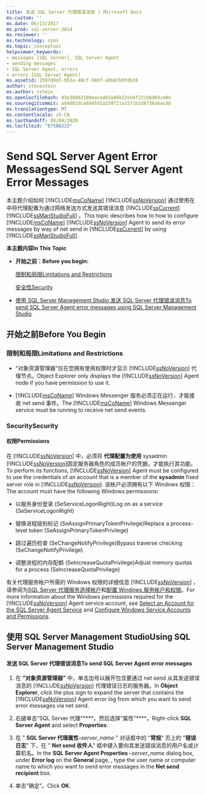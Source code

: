 ```yaml
---
title: 发送 SQL Server 代理错误消息 | Microsoft Docs
ms.custom: ''
ms.date: 06/13/2017
ms.prod: sql-server-2014
ms.reviewer: ''
ms.technology: ssms
ms.topic: conceptual
helpviewer_keywords:
- messages [SQL Server], SQL Server Agent
- sending messages
- SQL Server Agent, errors
- errors [SQL Server Agent]
ms.assetid: 2597d0d7-951a-48cf-989f-abb67b9fdb36
author: stevestein
ms.author: sstein
ms.openlocfilehash: 03e38b02188eaced65a86b22ed4f22cb6984ce0e
ms.sourcegitcommit: ad4d92dce894592a259721a1571b1d8736abacdb
ms.translationtype: MT
ms.contentlocale: zh-CN
ms.lasthandoff: 08/04/2020
ms.locfileid: "87588233"
---
```

# <a name="send-sql-server-agent-error-messages"></a><span data-ttu-id="3d12b-102">Send SQL Server Agent Error Messages</span><span class="sxs-lookup"><span data-stu-id="3d12b-102">Send SQL Server Agent Error Messages</span></span>
  <span data-ttu-id="3d12b-103">本主题介绍如何 [!INCLUDE[msCoName](../../includes/msconame-md.md)] [!INCLUDE[ssNoVersion](../../includes/ssnoversion-md.md)] 通过使用在中将代理配置为通过网络发送方式发送其错误消息 [!INCLUDE[ssCurrent](../../includes/sscurrent-md.md)] [!INCLUDE[ssManStudioFull](../../includes/ssmanstudiofull-md.md)] 。</span><span class="sxs-lookup"><span data-stu-id="3d12b-103">This topic describes how to how to configure [!INCLUDE[msCoName](../../includes/msconame-md.md)] [!INCLUDE[ssNoVersion](../../includes/ssnoversion-md.md)] Agent to send its error messages by way of net send in [!INCLUDE[ssCurrent](../../includes/sscurrent-md.md)] by using [!INCLUDE[ssManStudioFull](../../includes/ssmanstudiofull-md.md)].</span></span>  
  
 <span data-ttu-id="3d12b-104">**本主题内容**</span><span class="sxs-lookup"><span data-stu-id="3d12b-104">**In This Topic**</span></span>  
  
-   <span data-ttu-id="3d12b-105">**开始之前：**</span><span class="sxs-lookup"><span data-stu-id="3d12b-105">**Before you begin:**</span></span>  
  
     [<span data-ttu-id="3d12b-106">限制和局限</span><span class="sxs-lookup"><span data-stu-id="3d12b-106">Limitations and Restrictions</span></span>](#Restrictions)  
  
     [<span data-ttu-id="3d12b-107">安全性</span><span class="sxs-lookup"><span data-stu-id="3d12b-107">Security</span></span>](#Security)  
  
-   [<span data-ttu-id="3d12b-108">使用 SQL Server Management Studio 发送 SQL Server 代理错误消息</span><span class="sxs-lookup"><span data-stu-id="3d12b-108">To send SQL Server Agent error messages using SQL Server Management Studio</span></span>](#SSMSProcedure)  
  
##  <a name="before-you-begin"></a><a name="BeforeYouBegin"></a> <span data-ttu-id="3d12b-109">开始之前</span><span class="sxs-lookup"><span data-stu-id="3d12b-109">Before You Begin</span></span>  
  
###  <a name="limitations-and-restrictions"></a><a name="Restrictions"></a> <span data-ttu-id="3d12b-110">限制和局限</span><span class="sxs-lookup"><span data-stu-id="3d12b-110">Limitations and Restrictions</span></span>  
  
-   <span data-ttu-id="3d12b-111">“对象资源管理器”仅在您拥有使用权限时才显示 [!INCLUDE[ssNoVersion](../../includes/ssnoversion-md.md)] 代理节点。</span><span class="sxs-lookup"><span data-stu-id="3d12b-111">Object Explorer only displays the [!INCLUDE[ssNoVersion](../../includes/ssnoversion-md.md)] Agent node if you have permission to use it.</span></span>  
  
-   <span data-ttu-id="3d12b-112">[!INCLUDE[msCoName](../../includes/msconame-md.md)] Windows Messenger 服务必须正在运行，才能接收 net send 事件。</span><span class="sxs-lookup"><span data-stu-id="3d12b-112">The [!INCLUDE[msCoName](../../includes/msconame-md.md)] Windows Messenger service must be running to receive net send events.</span></span>  
  
###  <a name="security"></a><a name="Security"></a> <span data-ttu-id="3d12b-113">Security</span><span class="sxs-lookup"><span data-stu-id="3d12b-113">Security</span></span>  
  
####  <a name="permissions"></a><a name="Permissions"></a> <span data-ttu-id="3d12b-114">权限</span><span class="sxs-lookup"><span data-stu-id="3d12b-114">Permissions</span></span>  
 <span data-ttu-id="3d12b-115">在 [!INCLUDE[ssNoVersion](../../includes/ssnoversion-md.md)] 中，必须将 **代理配置为使用** sysadmin [!INCLUDE[ssNoVersion](../../includes/ssnoversion-md.md)]固定服务器角色的成员帐户的凭据，才能执行其功能。</span><span class="sxs-lookup"><span data-stu-id="3d12b-115">To perform its functions, [!INCLUDE[ssNoVersion](../../includes/ssnoversion-md.md)] Agent must be configured to use the credentials of an account that is a member of the **sysadmin** fixed server role in [!INCLUDE[ssNoVersion](../../includes/ssnoversion-md.md)].</span></span> <span data-ttu-id="3d12b-116">该帐户必须拥有以下 Windows 权限：</span><span class="sxs-lookup"><span data-stu-id="3d12b-116">The account must have the following Windows permissions:</span></span>  
  
-   <span data-ttu-id="3d12b-117">以服务身份登录 (SeServiceLogonRight)</span><span class="sxs-lookup"><span data-stu-id="3d12b-117">Log on as a service (SeServiceLogonRight)</span></span>  
  
-   <span data-ttu-id="3d12b-118">替换进程级别标记 (SeAssignPrimaryTokenPrivilege)</span><span class="sxs-lookup"><span data-stu-id="3d12b-118">Replace a process-level token (SeAssignPrimaryTokenPrivilege)</span></span>  
  
-   <span data-ttu-id="3d12b-119">跳过遍历检查 (SeChangeNotifyPrivilege)</span><span class="sxs-lookup"><span data-stu-id="3d12b-119">Bypass traverse checking (SeChangeNotifyPrivilege)</span></span>  
  
-   <span data-ttu-id="3d12b-120">调整进程的内存配额 (SeIncreaseQuotaPrivilege)</span><span class="sxs-lookup"><span data-stu-id="3d12b-120">Adjust memory quotas for a process (SeIncreaseQuotaPrivilege)</span></span>  
  
 <span data-ttu-id="3d12b-121">有关代理服务帐户所需的 Windows 权限的详细信息 [!INCLUDE[ssNoVersion](../../includes/ssnoversion-md.md)] ，请参阅为[SQL Server 代理服务选择帐户](select-an-account-for-the-sql-server-agent-service.md)和[配置 Windows 服务帐户和权限](../../database-engine/configure-windows/configure-windows-service-accounts-and-permissions.md)。</span><span class="sxs-lookup"><span data-stu-id="3d12b-121">For more information about the Windows permissions required for the [!INCLUDE[ssNoVersion](../../includes/ssnoversion-md.md)] Agent service account, see [Select an Account for the SQL Server Agent Service](select-an-account-for-the-sql-server-agent-service.md) and [Configure Windows Service Accounts and Permissions](../../database-engine/configure-windows/configure-windows-service-accounts-and-permissions.md).</span></span>  
  
##  <a name="using-sql-server-management-studio"></a><a name="SSMSProcedure"></a> <span data-ttu-id="3d12b-122">使用 SQL Server Management Studio</span><span class="sxs-lookup"><span data-stu-id="3d12b-122">Using SQL Server Management Studio</span></span>  
  
#### <a name="to-send-sql-server-agent-error-messages"></a><span data-ttu-id="3d12b-123">发送 SQL Server 代理错误消息</span><span class="sxs-lookup"><span data-stu-id="3d12b-123">To send SQL Server Agent error messages</span></span>  
  
1.  <span data-ttu-id="3d12b-124">在 **“对象资源管理器”** 中，单击加号以展开包含要通过 net send 从其发送错误消息的 [!INCLUDE[ssNoVersion](../../includes/ssnoversion-md.md)] 代理错误日志的服务器。</span><span class="sxs-lookup"><span data-stu-id="3d12b-124">In **Object Explorer**, click the plus sign to expand the server that contains the [!INCLUDE[ssNoVersion](../../includes/ssnoversion-md.md)] Agent error log from which you want to send error messages via net send.</span></span>  
  
2.  <span data-ttu-id="3d12b-125">右键单击“SQL Server 代理”\*\*\*\*，然后选择“属性”\*\*\*\*。</span><span class="sxs-lookup"><span data-stu-id="3d12b-125">Right-click **SQL Server Agent** and select **Properties**.</span></span>  
  
3.  <span data-ttu-id="3d12b-126">在 " **SQL Server 代理属性-**_server_name_ " 对话框中的 "**常规**" 页上的 "**错误日志**" 下，在 " **Net send 收件人**" 框中键入要向其发送错误消息的用户名或计算机名。</span><span class="sxs-lookup"><span data-stu-id="3d12b-126">In the **SQL Server Agent Properties -**_server_name_ dialog box, under **Error log** on the **General** page, , type the user name or computer name to which you want to send error messages in the **Net send recipient** box.</span></span>  
  
4.  <span data-ttu-id="3d12b-127">单击“确定”。</span><span class="sxs-lookup"><span data-stu-id="3d12b-127">Click **OK**.</span></span>  
  
  
